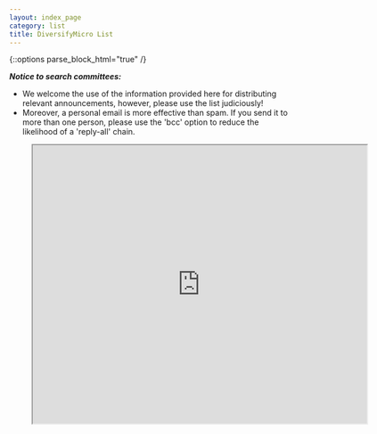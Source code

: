 ```yaml
---
layout: index_page
category: list
title: DiversifyMicro List
---
```


{::options parse_block_html="true" /}

_**Notice to search committees:**_ 
* We welcome the use of the information provided here for distributing relevant announcements, however, please use the list judiciously! 
* Moreover, a personal email is more effective than spam. If you send it to more than one person, please use the 'bcc' option to reduce the likelihood of a 'reply-all' chain.

<figure class="video_container">
<iframe src="https://docs.google.com/spreadsheets/d/e/2PACX-1vQKgCquNcxYoYYH24hrqCcjqtTXvmtY8weOJZmWs00JSzvOviXdvpM1FBUey_eLl_P_Ukhvn2097K7o/pubhtml?gid=790534212&amp;single=true&amp;widget=true&amp;headers=false" width="600" height="500" scroll="true"></iframe>
</figure>